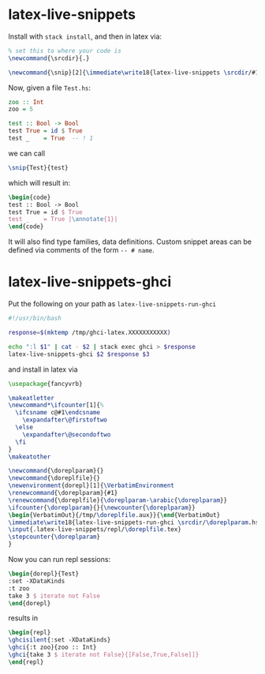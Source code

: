 # latex-live-snippets

Install with `stack install`, and then in latex via:

```latex
% set this to where your code is
\newcommand{\srcdir}{.}

\newcommand{\snip}[2]{\immediate\write18{latex-live-snippets \srcdir/#1.hs #2}\input{.latex-live-snippets/#1.#2.tex}}
```

Now, given a file `Test.hs`:

```haskell
zoo :: Int
zoo = 5

test :: Bool -> Bool
test True = id $ True
test _    = True  -- ! 1
```

we can call

```latex
\snip{Test}{test}
```

which will result in:

```latex
\begin{code}
test :: Bool -> Bool
test True = id $ True
test _    = True |\annotate{1}|
\end{code}
```

It will also find type families, data definitions. Custom snippet areas can be
defined via comments  of the form `-- # name`.


# latex-live-snippets-ghci

Put the following on your path as `latex-live-snippets-run-ghci`

```bash
#!/usr/bin/bash

response=$(mktemp /tmp/ghci-latex.XXXXXXXXXXX)

echo ":l $1" | cat - $2 | stack exec ghci > $response
latex-live-snippets-ghci $2 $response $3
```

and install in latex via

```latex
\usepackage{fancyvrb}

\makeatletter
\newcommand*\ifcounter[1]{%
  \ifcsname c@#1\endcsname
    \expandafter\@firstoftwo
  \else
    \expandafter\@secondoftwo
  \fi
}
\makeatother

\newcommand{\doreplparam}{}
\newcommand{\doreplfile}{}
\newenvironment{dorepl}[1]{\VerbatimEnvironment
\renewcommand{\doreplparam}{#1}
\renewcommand{\doreplfile}{\doreplparam-\arabic{\doreplparam}}
\ifcounter{\doreplparam}{}{\newcounter{\doreplparam}}
\begin{VerbatimOut}{/tmp/\doreplfile.aux}}{\end{VerbatimOut}
\immediate\write18{latex-live-snippets-run-ghci \srcdir/\doreplparam.hs /tmp/\doreplfile.aux \doreplfile}
\input{.latex-live-snippets/repl/\doreplfile.tex}
\stepcounter{\doreplparam}
}
```

Now you can run repl sessions:

```latex
\begin{dorepl}{Test}
:set -XDataKinds
:t zoo
take 3 $ iterate not False
\end{dorepl}
```

results in

```latex
\begin{repl}
\ghcisilent{:set -XDataKinds}
\ghci{:t zoo}{zoo :: Int}
\ghci{take 3 $ iterate not False}{[False,True,False]]}
\end{repl}
```

